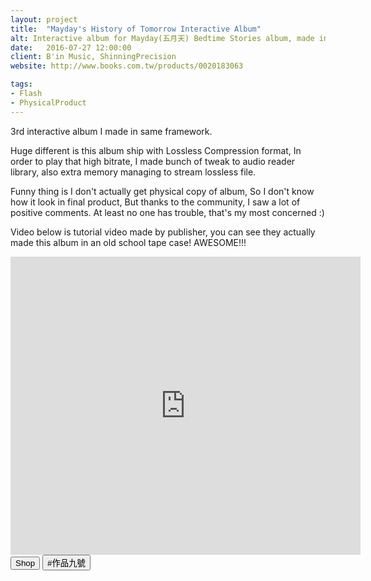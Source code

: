 ```yaml
---
layout: project
title:  "Mayday's History of Tomorrow Interactive Album"
alt: Interactive album for Mayday(五月天) Bedtime Stories album, made in Adobe Flash
date:   2016-07-27 12:00:00
client: B'in Music, ShinningPrecision
website: http://www.books.com.tw/products/0020183063

tags:
- Flash
- PhysicalProduct
---
```

3rd interactive album I made in same framework.

Huge different is this album ship with Lossless Compression format, In order to play that high bitrate, I made bunch of tweak to audio reader library, also extra memory managing to stream lossless file.

Funny thing is I don't actually get physical copy of album, So I don't know how it look in final product, But thanks to the community, I saw a lot of positive comments. At least no one has trouble, that's my most concerned :)

Video below is tutorial video made by publisher, you can see they actually made this album in an old school tape case! AWESOME!!!

<iframe src="https://www.facebook.com/plugins/video.php?href=https%3A%2F%2Fwww.facebook.com%2Fibinmusic%2Fvideos%2F1683002821762813%2F&show_text=1&width=560" width="560" height="477" style="border:none;overflow:hidden" scrolling="no" frameborder="0" allowTransparency="true" allowFullScreen="true"></iframe>

<div class="button-group">
<a href="http://www.books.com.tw/products/0020193031" target="_blank"><button type="button" class="btn btn-theme">Shop</button></a>
<a href="http://www.imgrum.org/tag/%E4%BD%9C%E5%93%81%E4%B9%9D%E8%99%9F" target="_blank"><button type="button" class="btn btn-theme">#作品九號</button></a>
</div>